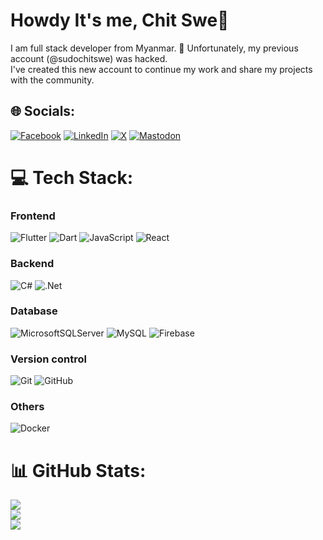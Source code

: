 #  Howdy It's me, Chit Swe👋
I am full stack developer from Myanmar.  🔄 Unfortunately, my previous account (@sudochitswe) was hacked.<br>  I've created this new account to continue my work and share my projects with the community.<br>


## 🌐 Socials:
[![Facebook](https://img.shields.io/badge/-facebook-0866ff?style=for-the-badge&logo=facebook&logoColor=white)](https://facebook.com/sudochitswe) [![LinkedIn](https://img.shields.io/badge/-linkedIn-107bb3?style=for-the-badge&logo=linkedin&logoColor=white)](https://linkedin.com/in/sudochitswe) [![X](https://img.shields.io/badge/-X-0b0b0b?style=for-the-badge&logo=x&logoColor=white)](https://x.com/sudochitswe) [![Mastodon](https://img.shields.io/badge/-MASTODON-5c4ee5?style=for-the-badge&logo=mastodon&logoColor=white)](https://mastodon.social/@sudo_chitswe) 

# 💻 Tech Stack:

### Frontend
![Flutter](https://img.shields.io/badge/Flutter-%2302569B.svg?style=for-the-badge&logo=Flutter&logoColor=white) ![Dart](https://img.shields.io/badge/dart-%230175C2.svg?style=for-the-badge&logo=dart&logoColor=white)
![JavaScript](https://img.shields.io/badge/javascript-%23323330.svg?style=for-the-badge&logo=javascript&logoColor=%23F7DF1E) ![React](https://img.shields.io/badge/react-%2320232a.svg?style=for-the-badge&logo=react&logoColor=%2361DAFB) 

### Backend
![C#](https://img.shields.io/badge/c%23-%23239120.svg?style=for-the-badge&logo=csharp&logoColor=white) ![.Net](https://img.shields.io/badge/.NETCore-5C2D91?style=for-the-badge&logo=.net&logoColor=white)

### Database
![MicrosoftSQLServer](https://img.shields.io/badge/Microsoft%20SQL%20Server-CC2927?style=for-the-badge&logo=microsoft%20sql%20server&logoColor=white) ![MySQL](https://img.shields.io/badge/mysql-4479A1.svg?style=for-the-badge&logo=mysql&logoColor=white) 
![Firebase](https://img.shields.io/badge/firebase-a08021?style=for-the-badge&logo=firebase&logoColor=ffcd34)

### Version control
![Git](https://img.shields.io/badge/git-%23F05033.svg?style=for-the-badge&logo=git&logoColor=white) ![GitHub](https://img.shields.io/badge/github-%23121011.svg?style=for-the-badge&logo=github&logoColor=white) 
### Others
![Docker](https://img.shields.io/badge/docker-%230db7ed.svg?style=for-the-badge&logo=docker&logoColor=white) 



# 📊 GitHub Stats:
![](https://github-readme-stats.vercel.app/api?username=sudochitswe-v2&theme=default&hide_border=true&include_all_commits=true&count_private=true)<br/>
![](https://github-readme-streak-stats.herokuapp.com/?user=sudochitswe-v2&theme=default&hide_border=true)<br/>
![](https://github-readme-stats.vercel.app/api/top-langs/?username=sudochitswe-v2&theme=default&hide_border=true&include_all_commits=true&count_private=true&layout=compact)


